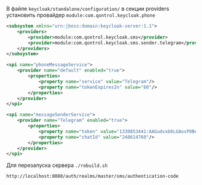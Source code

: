 В файле `keycloak/standalone/configuration/` в секции providers установить провайдер `module:com.qontrol.keycloak.phone`

```xml
<subsystem xmlns="urn:jboss:domain:keycloak-server:1.1">
    <providers>
        <provider>module:com.qontrol.keycloak.sms</provider>
        <provider>module:com.qontrol.keycloak.sms.sender.telegram</provider>
    </providers>
</subsystem>
```

```xml
<spi name="phoneMessageService">
    <provider name="default" enabled="true">
        <properties>
            <property name="service" value="Telegram"/>
            <property name="tokenExpiresIn" value="60"/>
        </properties>
    </provider>
</spi>
```

```xml
<spi name="messageSenderService">
    <provider name="Telegram" enabled="true">
        <properties>
            <property name="token" value="1330853441:AAGudvxb6LGAosP8BeJNTbS1vIUcR8WKX3g"/>
            <property name="chatId" value="248614760"/>
        </properties>
    </provider>
</spi>
```

Для перезапуска сервера `./rebuild.sh`

`http://localhost:8080/auth/realms/master/sms/authentication-code`